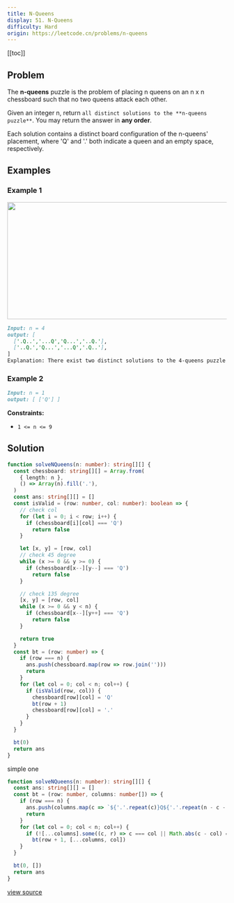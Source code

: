 ```yaml
---
title: N-Queens
display: 51. N-Queens
difficulty: Hard
origin: https://leetcode.cn/problems/n-queens
---
```


[[toc]]

## Problem

The **n-queens** puzzle is the problem of placing n queens on an n x n chessboard such that no two queens attack each other.

Given an integer n, return `all distinct solutions to the **n-queens puzzle**`. You may return the answer in **any order**.

Each solution contains a distinct board configuration of the n-queens' placement, where 'Q' and '.' both indicate a queen and an empty space, respectively.

## Examples

### Example 1

<img alt="" src="https://assets.leetcode.com/uploads/2020/11/13/queens.jpg" style="width: 600px; height: 268px;" />

```md
Input: n = 4
output: [
  ['.Q..','...Q','Q...','..Q.'],
  ['..Q.','Q...','...Q','.Q..'],
]
Explanation: There exist two distinct solutions to the 4-queens puzzle as shown above
```

### Example 2

```md
Input: n = 1
output: [ ['Q'] ]
```

**Constraints:**

- <code>1 &lt;= n &lt;= 9</code>

## Solution

```ts
function solveNQueens(n: number): string[][] {
  const chessboard: string[][] = Array.from(
    { length: n },
    () => Array(n).fill('.'),
  )
  const ans: string[][] = []
  const isValid = (row: number, col: number): boolean => {
    // check col
    for (let i = 0; i < row; i++) {
      if (chessboard[i][col] === 'Q')
        return false
    }

    let [x, y] = [row, col]
    // check 45 degree
    while (x >= 0 && y >= 0) {
      if (chessboard[x--][y--] === 'Q')
        return false
    }

    // check 135 degree
    [x, y] = [row, col]
    while (x >= 0 && y < n) {
      if (chessboard[x--][y++] === 'Q')
        return false
    }

    return true
  }
  const bt = (row: number) => {
    if (row === n) {
      ans.push(chessboard.map(row => row.join('')))
      return
    }
    for (let col = 0; col < n; col++) {
      if (isValid(row, col)) {
        chessboard[row][col] = 'Q'
        bt(row + 1)
        chessboard[row][col] = '.'
      }
    }
  }

  bt(0)
  return ans
}
```

simple one

```ts
function solveNQueens(n: number): string[][] {
  const ans: string[][] = []
  const bt = (row: number, columns: number[]) => {
    if (row === n) {
      ans.push(columns.map(c => `${'.'.repeat(c)}Q${'.'.repeat(n - c - 1)}`))
      return
    }
    for (let col = 0; col < n; col++) {
      if (![...columns].some((c, r) => c === col || Math.abs(c - col) === row - r))
        bt(row + 1, [...columns, col])
    }
  }

  bt(0, [])
  return ans
}
```

[view source](https://leetcode.cn/problems/n-queens)
